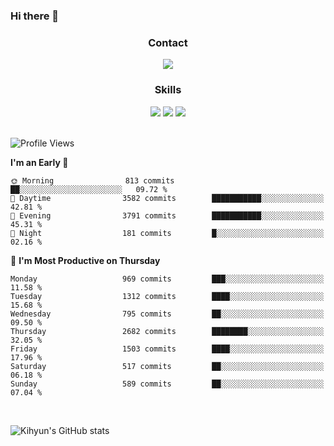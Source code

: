 ### Hi there 👋

<!--
**Key5771/Key5771** is a ✨ _special_ ✨ repository because its `README.md` (this file) appears on your GitHub profile.

Here are some ideas to get you started:

- 🔭 I’m currently working on ...
- 🌱 I’m currently learning ...
- 👯 I’m looking to collaborate on ...
- 🤔 I’m looking for help with ...
- 💬 Ask me about ...
- 📫 How to reach me: ...
- 😄 Pronouns: ...
- ⚡ Fun fact: ...
-->

<h3 align="center">Contact</h3>
<div align="center">
  <a href="mailto:ksj57715@gmail.com"><img src="https://img.shields.io/badge/Gmail-D14836?style=for-the-badge&logo=gmail&logoColor=white"/></a>
</div>

<h3 align="center">Skills</h3>
<div align="center">
  <img src="https://img.shields.io/badge/iOS-000000?style=for-the-badge&logo=ios&logoColor=white"/>
  <img src="https://img.shields.io/badge/Swift-FA7343?style=for-the-badge&logo=swift&logoColor=white"/>
  <img src="https://img.shields.io/badge/Xcode-007ACC?style=for-the-badge&logo=Xcode&logoColor=white"/>
</div>

<br>

<!--START_SECTION:waka-->
![Profile Views](http://img.shields.io/badge/Profile%20Views-13-blue)

**I'm an Early 🐤** 

```text
🌞 Morning                813 commits         ██░░░░░░░░░░░░░░░░░░░░░░░   09.72 % 
🌆 Daytime                3582 commits        ███████████░░░░░░░░░░░░░░   42.81 % 
🌃 Evening                3791 commits        ███████████░░░░░░░░░░░░░░   45.31 % 
🌙 Night                  181 commits         █░░░░░░░░░░░░░░░░░░░░░░░░   02.16 % 
```
📅 **I'm Most Productive on Thursday** 

```text
Monday                   969 commits         ███░░░░░░░░░░░░░░░░░░░░░░   11.58 % 
Tuesday                  1312 commits        ████░░░░░░░░░░░░░░░░░░░░░   15.68 % 
Wednesday                795 commits         ██░░░░░░░░░░░░░░░░░░░░░░░   09.50 % 
Thursday                 2682 commits        ████████░░░░░░░░░░░░░░░░░   32.05 % 
Friday                   1503 commits        ████░░░░░░░░░░░░░░░░░░░░░   17.96 % 
Saturday                 517 commits         ██░░░░░░░░░░░░░░░░░░░░░░░   06.18 % 
Sunday                   589 commits         ██░░░░░░░░░░░░░░░░░░░░░░░   07.04 % 
```



<!--END_SECTION:waka-->

<br>


![Kihyun's GitHub stats](https://github-readme-stats.vercel.app/api?username=key5771&show_icons=true&theme=radical)

